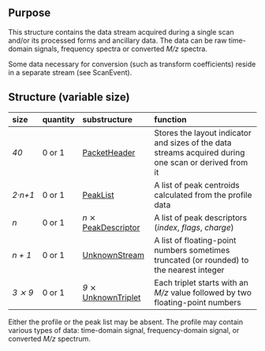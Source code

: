 ## Purpose ##

This structure contains the data stream acquired during a single scan and/or its processed forms and ancillary data. The data can be raw time-domain signals, frequency spectra or converted _M/z_ spectra.

Some data necessary for conversion (such as transform coefficients) reside in a separate stream (see ScanEvent).

## Structure (variable size) ##

| size | quantity | substructure | function |
|:-----|:---------|:-------------|:---------|
| _40_ | 0 or 1 | [PacketHeader](PacketHeader.md) | Stores the layout indicator and sizes of the data streams acquired during one scan or derived from it |
| _2·n+1_ | 0 or 1 | [PeakList](PeakList.md) | A list of peak centroids calculated from the profile data |
| _n_ | 0 or 1 | _n_ ⨯ [PeakDescriptor](PeakDescriptor.md) | A list of peak descriptors (_index_, _flags_, _charge_) |
| _n + 1_ | 0 or 1 | [UnknownStream](UnknownStream.md) | A list of floating-point numbers sometimes truncated (or rounded) to the nearest integer |
| _3 ⨯ 9_ | 0 or 1 | _9_ ⨯ [UnknownTriplet](UnknownTriplet.md) | Each triplet starts with an _M/z_ value followed by two floating-point numbers |

Either the profile or the peak list may be absent. The profile may contain various types of data: time-domain signal, frequency-domain signal, or converted _M/z_ spectrum.
